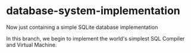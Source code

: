 # database-system-implementation
Now just containing a simple SQLite database implementation

In this branch, we begin to implement the world's simplest SQL Compiler and Virtual Machine.

